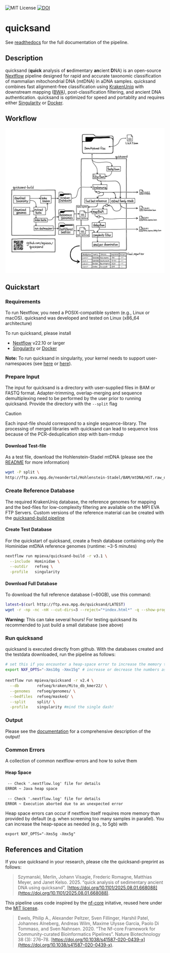 ![MIT License](https://img.shields.io/github/license/mpieva/quicksand?style=for-the-badge)
[![DOI](https://img.shields.io/badge/DOI-10.5281/zenodo.11106450-ff69b4?style=for-the-badge)](https://zenodo.org/doi/10.5281/zenodo.11106450)

# quicksand

See [readthedocs](https://quicksand.readthedocs.io/en/latest/in_and_out.html) for the full documentation of the pipeline.

## Description

quicksand (**quick** analysis of **s**edimentary **an**cient **D**NA) is an open-source [Nextflow](https://doi.org/10.1038/nbt.3820) pipeline designed for rapid and accurate taxonomic classification of mammalian mitochondrial DNA (mtDNA) in aDNA samples. quicksand combines fast alignment-free classification using [KrakenUniq](https://doi.org/10.1186/s13059-018-1568-0) with downstream mapping ([BWA](https://github.com/mpieva/network-aware-bwa)), post-classification filtering, and ancient DNA authentication. quicksand is optimized for speed and portablity and requires either [Singularity](https://doi.org/10.1371/journal.pone.0177459) or [Docker](https://www.docker.com/).

## Workflow

<p align=center>
    <img src="assets/docs/workflow_v2.3.png" alt="Graphical representation of the pipeline workflow" width='800px'>
</p>

## Quickstart

### Requirements

To run Nextflow, you need a POSIX-compatible system (e.g., Linux or macOS). quicksand was developed and tested on Linux (x86_64 architecture)

To run quicksand, please install

- [Nextflow](https://www.nextflow.io/docs/latest/getstarted.html) v22.10 or larger
- [Singularity](https://sylabs.io/singularity/) or [Docker](https://www.docker.com/)

**Note:** To run quicksand in singularity, your kernel needs to support user-namespaces (see [here](https://github.com/apptainer/singularity/issues/5240#issuecomment-618405898) or [here](https://github.com/apptainer/singularity/issues/6341)).


### Prepare Input

The input for quicksand is a directory with user-supplied files in BAM or FASTQ format. Adapter-trimming, overlap-merging and sequence demultiplexing need to be performed by the user prior to running quicksand. Provide the directory with the `--split` flag

> [!CAUTION]
> Each input-file should correspond to a single sequence-library. The processing of merged libraries with quicksand can lead to sequence loss because of the PCR-deduplication step with bam-rmdup 

#### Download Test-file

As a test file, download the Hohlenstein-Stadel mtDNA (please see the [README](http://ftp.eva.mpg.de/neandertal/Hohlenstein-Stadel/README) for more information)

```bash
wget -P split \
http://ftp.eva.mpg.de/neandertal/Hohlenstein-Stadel/BAM/mtDNA/HST.raw_data.ALL.bam
```

### Create Reference Database

The required KrakenUniq database, the reference genomes for mapping and the bed-files for low-complexity filtering are available on the MPI EVA FTP Servers. Custom versions of the reference material can be created with the [quicksand-build pipeline](https://github.com/mpieva/quicksand-build)

#### Create Test Database

For the quickstart of quicksand, create a fresh database containing only the Hominidae mtDNA reference genomes (runtime: ~3-5 minutes)

```bash
nextflow run mpieva/quicksand-build -r v3.1 \
  --include  Hominidae \
  --outdir   refseq \
  -profile   singularity
```

#### Download Full Database

 To download the full reference database (~60GB), use this command:

```bash
latest=$(curl http://ftp.eva.mpg.de/quicksand/LATEST)
wget -r -np -nc -nH --cut-dirs=3 --reject="*index.html*" -q --show-progress -P refseq http://ftp.eva.mpg.de/quicksand/build/$latest
```
**Warning:** This can take several hours! For testing quicksand its recommended to just build a small database (see above)

### Run quicksand

quicksand is executed directly from github. With the databases created and the testdata downloaded, run the pipeline as follows:

```bash
# set this if you encounter a heap-space error to increase the memory that is used by nextflow
export NXF_OPTS="-Xms10g -Xmx15g" # increase or decrease the numbers as required

nextflow run mpieva/quicksand -r v2.4 \
  --db        refseq/kraken/Mito_db_kmer22/ \
  --genomes   refseq/genomes/ \
  --bedfiles  refseq/masked/ \
  --split     split/ \
  -profile    singularity #mind the single dash!
```

### Output

Please see the [documentation](https://quicksand.readthedocs.io/en/latest/in_and_out.html) for a comprehensive description of the output!

### Common Errors
A collection of common nextflow-errors and how to solve them

#### Heap Space
```
 -- Check '.nextflow.log' file for details
ERROR ~ Java heap space

 -- Check '.nextflow.log' file for details
ERROR ~ Execution aborted due to an unexpected error
```

Heap space errors can occur if nextflow itself requires more memory than provided by default (e.g. when screening too many samples in parallel). You can increase the heap-space as needed (e.g., to 5gb) with 

```
export NXF_OPTS="-Xms5g -Xmx5g"
``` 

## References and Citation

If you use quicksand in your research, please cite the quicksand-preprint as follows:

> Szymanski, Merlin, Johann Visagie, Frederic Romagne, Matthias Meyer, and Janet Kelso. 2025.
> “quick analysis of sedimentary ancient DNA using quicksand”,
> [https://doi.org/10.1101/2025.08.01.668088](https://doi.org/10.1101/2025.08.01.668088).

This pipeline uses code inspired by the [nf-core](https://nf-co.re) initative, reused here under the [MIT license](https://github.com/nf-core/tools/blob/master/LICENSE).

> Ewels, Philip A., Alexander Peltzer, Sven Fillinger, Harshil Patel, Johannes Alneberg, Andreas Wilm, Maxime Ulysse Garcia, Paolo Di Tommaso, and Sven Nahnsen. 2020.
> “The Nf-core Framework for Community-curated Bioinformatics Pipelines”.
> Nature Biotechnology 38 (3): 276–78. [https://doi.org/10.1038/s41587-020-0439-x](https://doi.org/10.1038/s41587-020-0439-x).
